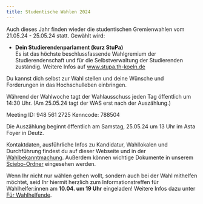 ```yaml
---
title: Studentische Wahlen 2024
---
```


<!-- **!! DU BIST GEFRAGT !!** -->

Auch dieses Jahr finden wieder die studentischen Gremienwahlen vom 21.05.24 - 25.05.24 statt. Gewählt wird:

- **Dein Studierendenparlament (kurz StuPa)**  
  Es ist das höchste beschlussfassende Wahlgremium der Studierendenschaft und für die Selbstverwaltung der Studierenden zuständig.
  Weitere Infos auf www.stupa.th-koeln.de

Du kannst dich selbst zur Wahl stellen und deine Wünsche und Forderungen in das Hochschulleben einbringen.

<!--Du kannst einem der Wahllokale in der Woche vom **21.05.24 - 25.05.24** einen Besuch abstatten und wählst deine:n Kandidierende:n für das StuPa.-->

Während der Wahlwoche tagt der Wahlausschuss jeden Tag öffentlich um 14:30 Uhr. (Am 25.05.24 tagt der WAS erst nach der Auszählung.)

Meeting ID: 948 561 2725
Kenncode: 788504

Die Auszählung beginnt öffentlich am Samstag, 25.05.24 um 13 Uhr im Asta Foyer in Deutz.

Kontaktdaten, ausführliche Infos zu Kandidatur, Wahllokalen und Durchführung findest du auf dieser Webseite und in der [Wahlbekanntmachung](https://th-koeln.sciebo.de/s/tl45UsTiS54FtaQ).
Außerdem können wichtige Dokumente in unserem [Sciebo-Ordner](https://th-koeln.sciebo.de/s/tl45UsTiS54FtaQ) eingesehen werden.

Wenn Ihr nicht nur wählen gehen wollt, sondern auch bei der Wahl mithelfen möchtet, seid Ihr hiermit herzlich zum Informationstreffen für Wahlhelfer:innen am **10.04. um 19 Uhr** eingeladen! Weitere Infos dazu unter [Für Wahlhelfende](/fuer-wahlhelfende).

<!--Die Auslosung der Listenreihenfolge findet am **27.04.24 um 14:00** via Zoom statt.

Meeting ID: 948 561 2725
Kenncode: 788504-->

<!--_Amtliche Wahlergebnisse werden unter [Wahlergebnisse](/wahlergebnisse) spätestens ab dem 27. Mai 2024 zu finden sein._-->
